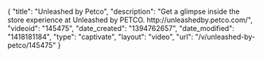 {
    "title": "Unleashed by Petco",
    "description": "Get a glimpse inside the store experience at Unleashed by PETCO. http:\/\/unleashedby.petco.com\/",
    "videoid": "145475",
    "date_created": "1394762657",
    "date_modified": "1418181184",
    "type": "captivate",
    "layout": "video",
    "url": "\/v\/unleashed-by-petco\/145475"
}